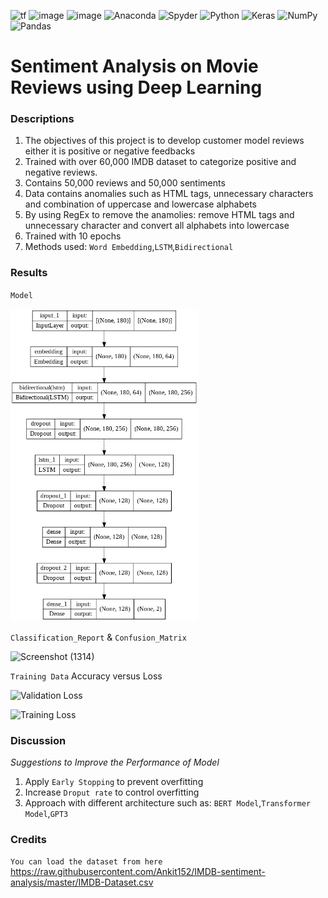   <a><img alt='tf' src="https://img.shields.io/badge/TensorFlow-FF6F00?style=for-the-badge&logo=tensorflow&logoColor=white"></a>
 <a><img alt = 'image' src="https://img.shields.io/badge/Spyder%20Ide-FF0000?style=for-the-badge&logo=spyder%20ide&logoColor=white"></a>
 <a><img alt = 'image' src="https://img.shields.io/badge/Python-14354C?style=for-the-badge&logo=python&logoColor=white"></a>
![Anaconda](https://img.shields.io/badge/Anaconda-%2344A833.svg?style=for-the-badge&logo=anaconda&logoColor=white)
![Spyder](https://img.shields.io/badge/Spyder-838485?style=for-the-badge&logo=spyder%20ide&logoColor=maroon)
![Python](https://img.shields.io/badge/python-3670A0?style=for-the-badge&logo=python&logoColor=ffdd54)
![Keras](https://img.shields.io/badge/Keras-%23D00000.svg?style=for-the-badge&logo=Keras&logoColor=white)
![NumPy](https://img.shields.io/badge/numpy-%23013243.svg?style=for-the-badge&logo=numpy&logoColor=white)
![Pandas](https://img.shields.io/badge/pandas-%23150458.svg?style=for-the-badge&logo=pandas&logoColor=white)
 
# Sentiment Analysis on Movie Reviews using Deep Learning

### Descriptions
1) The objectives of this project is to develop customer model reviews either it is positive or negative feedbacks
2) Trained with over 60,000 IMDB dataset to categorize positive and negative reviews.
3) Contains 50,000 reviews and 50,000 sentiments
4) Data contains anomalies such as HTML tags, unnecessary characters and combination of uppercase and lowercase alphabets
6) By using RegEx to remove the anamolies: remove HTML tags and unnecessary character and convert all alphabets into lowercase
7) Trained with 10 epochs
8) Methods used: `Word Embedding`,`LSTM`,`Bidirectional`

### Results
`Model`

<img src="static/model.png" alt="model" style="width:300px;height:500px;">

`Classification_Report` & `Confusion_Matrix`

![Screenshot (1314)](https://user-images.githubusercontent.com/106902414/177074980-ebd5eb8d-9a69-4c58-a728-1d3690e00dad.png)


`Training Data` Accuracy versus Loss

![Validation Loss](https://user-images.githubusercontent.com/106902414/177075043-d29718f7-3598-486f-9291-27d8aad9cce0.png)

![Training Loss](https://user-images.githubusercontent.com/106902414/177075062-aec5cc37-737d-4a29-afe1-d0855fbc0453.png)


### Discussion
*Suggestions to Improve the Performance of Model*
1) Apply `Early Stopping` to prevent overfitting
2) Increase `Droput rate` to control overfitting
3) Approach with different architecture such as: `BERT Model`,`Transformer Model`,`GPT3`

### Credits
`You can load the dataset from here`
https://raw.githubusercontent.com/Ankit152/IMDB-sentiment-analysis/master/IMDB-Dataset.csv



